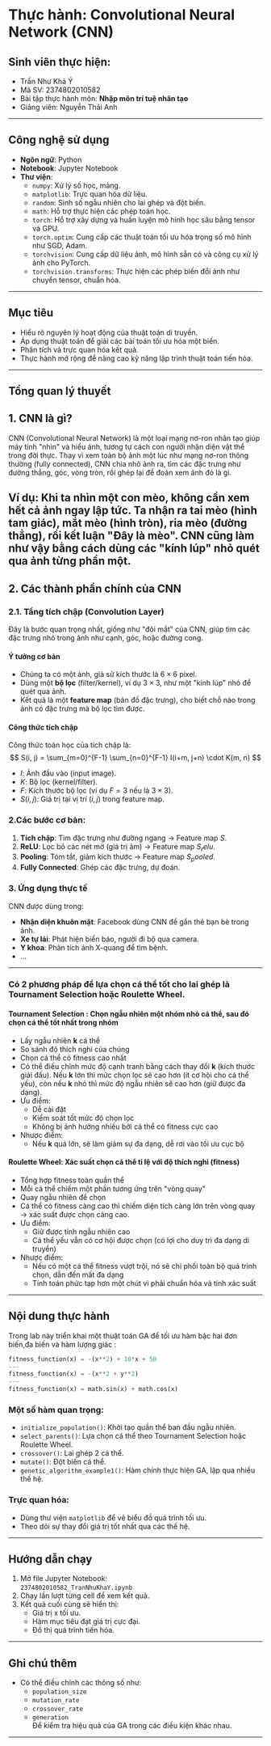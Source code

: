 # Thực hành:  Convolutional Neural Network (CNN)
## Sinh viên thực hiện: 
- Trần Như Khả Ý  
- Mã SV: 2374802010582  
- Bài tập thực hành môn: **Nhập môn trí tuệ nhân tạo**
- Giảng viên: Nguyễn Thái Anh
---
## Công nghệ sử dụng
- **Ngôn ngữ**: Python 
- **Notebook**: Jupyter Notebook
- **Thư viện**:
  - `numpy`: Xử lý số học, mảng.
  - `matplotlib`: Trực quan hóa dữ liệu.
  - `random`: Sinh số ngẫu nhiên cho lai ghép và đột biến.
  - `math`: Hỗ trợ thực hiện các phép toán học.
  - `torch`: Hỗ trợ xây dựng và huấn luyện mô hình học sâu bằng tensor và GPU.
  - `torch.optim`: Cung cấp các thuật toán tối ưu hóa trọng số mô hình như SGD, Adam.
  - `torchvision`: Cung cấp dữ liệu ảnh, mô hình sẵn có và công cụ xử lý ảnh cho PyTorch.
  - `torchvision.transforms`: Thực hiện các phép biến đổi ảnh như chuyển tensor, chuẩn hóa.
---
## Mục tiêu
- Hiểu rõ nguyên lý hoạt động của thuật toán di truyền.
- Áp dụng thuật toán để giải các bài toán tối ưu hóa một biến.
- Phân tích và trực quan hóa kết quả.
- Thực hành mở rộng để nâng cao kỹ năng lập trình thuật toán tiến hóa.
---
## Tổng quan lý thuyết
## 1. CNN là gì?
CNN (Convolutional Neural Network) là một loại mạng nơ-ron nhân tạo giúp máy tính "nhìn" và hiểu ảnh, tương tự cách con người nhận diện vật thể trong đời thực. Thay vì xem toàn bộ ảnh một lúc như mạng nơ-ron thông thường (fully connected), CNN chia nhỏ ảnh ra, tìm các đặc trưng như đường thẳng, góc, vòng tròn, rồi ghép lại để đoán xem ảnh đó là gì.

**Ví dụ**: Khi ta nhìn một con mèo, không cần xem hết cả ảnh ngay lập tức. Ta nhận ra tai mèo (hình tam giác), mắt mèo (hình tròn), ria mèo (đường thẳng), rồi kết luận "Đây là mèo". CNN cũng làm như vậy bằng cách dùng các "kính lúp" nhỏ quét qua ảnh từng phần một.
---
## 2. Các thành phần chính của CNN

### 2.1. Tầng tích chập (Convolution Layer)
Đây là bước quan trọng nhất, giống như "đôi mắt" của CNN, giúp tìm các đặc trưng nhỏ trong ảnh như cạnh, góc, hoặc đường cong.
#### Ý tưởng cơ bản
- Chúng ta có một ảnh, giả sử kích thước là $6 \times 6$ pixel.
- Dùng một **bộ lọc** (filter/kernel), ví dụ $3 \times 3$, như một "kính lúp" nhỏ để quét qua ảnh.
- Kết quả là một **feature map** (bản đồ đặc trưng), cho biết chỗ nào trong ảnh có đặc trưng mà bộ lọc tìm được.
#### Công thức tích chập
Công thức toán học của tích chập là:
$$ S(i, j) = \sum_{m=0}^{F-1} \sum_{n=0}^{F-1} I(i+m, j+n) \cdot K(m, n) $$

- $I$: Ảnh đầu vào (input image).
- $K$: Bộ lọc (kernel/filter).
- $F$: Kích thước bộ lọc (ví dụ $F=3$ nếu là $3 \times 3$).
- $S(i, j)$: Giá trị tại vị trí $(i, j)$ trong feature map.
### 2.Các bước cơ bản:
1. **Tích chập**: Tìm đặc trưng như đường ngang → Feature map $S$.
2. **ReLU**: Lọc bỏ các nét mờ (giá trị âm) → Feature map $S_relu$.
3. **Pooling**: Tóm tắt, giảm kích thước → Feature map $S_pooled$.
4. **Fully Connected**: Ghép các đặc trưng, dự đoán.

### 3. Ứng dụng thực tế
CNN được dùng trong:
- **Nhận diện khuôn mặt**: Facebook dùng CNN để gắn thẻ bạn bè trong ảnh.
- **Xe tự lái**: Phát hiện biển báo, người đi bộ qua camera.
- **Y khoa**: Phân tích ảnh X-quang để tìm bệnh.
- ...
---
### Có 2 phương pháp để lựa chọn cá thể tốt cho lai ghép là Tournament Selection hoặc Roulette Wheel.
#### Tournament Selection : Chọn ngẫu nhiên một nhóm nhỏ cá thể, sau đó chọn cá thể tốt nhất trong nhóm
- Lấy ngẫu nhiên **k** cá thể
- So sánh độ thích nghi của chúng
- Chọn cá thể có fitness cao nhất
- Có thể điều chỉnh mức độ cạnh tranh bằng cách thay đổi **k** (kích thước giải đấu).  Nếu **k** lớn thì mức chọn lọc sẽ cao hơn (ít cơ hội cho cá thể yếu), còn nếu **k** nhỏ thì mức độ ngẫu nhiên sẽ cao hơn (giữ được đa dạng).
- Ưu điểm:
  - Dễ cài đặt
  - Kiểm soát tốt mức độ chọn lọc
  - Không bị ảnh hưởng nhiều bởi cá thể có fitness cực cao
- Nhược điểm:
  - Nếu **k** quá lớn, sẽ làm giảm sự đa dạng, dễ rơi vào tối ưu cục bộ
    
#### Roulette Wheel: Xác suất chọn cá thể tỉ lệ với độ thích nghi (fitness)
- Tổng hợp fitness toàn quần thể
- Mỗi cá thể chiếm một phần tương ứng trên "vòng quay"
- Quay ngẫu nhiên để chọn
- Cá thể có fitness càng cao thì chiếm diện tích càng lớn trên vòng quay → xác suất được chọn càng cao.
- Ưu điểm:
  - Giữ được tính ngẫu nhiên cao
  - Cá thể yếu vẫn có cơ hội được chọn (có lợi cho duy trì đa dạng di truyền)
- Nhược điểm:
  - Nếu có một cá thể fitness vượt trội, nó sẽ chi phối toàn bộ quá trình chọn, dẫn đến mất đa dạng
  - Tính toán phức tạp hơn một chút vì phải chuẩn hóa và tính xác suất
---
## Nội dung thực hành
Trong lab này triển khai một thuật toán GA để tối ưu hàm bậc hai đơn biến,đa biến và hàm lượng giác :

```python
fitness_function(x) = -(x**2) + 10*x + 50
---
fitness_function(x) = -(x**2 + y**2)
---
fitness_function(x) = math.sin(x) + math.cos(x)
```

### Một số hàm quan trọng:
- `initialize_population()`: Khởi tạo quần thể ban đầu ngẫu nhiên.
- `select_parents()`: Lựa chọn cá thể theo Tournament Selection hoặc Roulette Wheel.
- `crossover()`: Lai ghép 2 cá thể.
- `mutate()`: Đột biến cá thể.
- `genetic_algorithm_example1()`: Hàm chính thực hiện GA, lặp qua nhiều thế hệ.

### Trực quan hóa:
- Dùng thư viện `matplotlib` để vẽ biểu đồ quá trình tối ưu.
- Theo dõi sự thay đổi giá trị tốt nhất qua các thế hệ.
---

## Hướng dẫn chạy
1. Mở file Jupyter Notebook:  
   `2374802010582_TranNhuKhaY.ipynb`
2. Chạy lần lượt từng cell để xem kết quả.
3. Kết quả cuối cùng sẽ hiển thị:
   - Giá trị x tối ưu.
   - Hàm mục tiêu đạt giá trị cực đại.
   - Đồ thị quá trình tiến hóa.

---
## Ghi chú thêm
- Có thể điều chỉnh các thông số như:
  - `population_size`
  - `mutation_rate`
  - `crossover_rate`
  - `generation`  
  Để kiểm tra hiệu quả của GA trong các điều kiện khác nhau.
---



